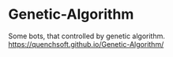 # Genetic-Algorithm
Some bots, that controlled by genetic algorithm. https://quenchsoft.github.io/Genetic-Algorithm/
